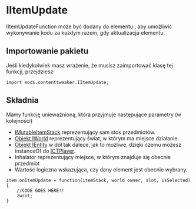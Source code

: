# IItemUpdate

IItemUpdateFunction może być dodany do elementu [](/Mods/ContentTweaker/Vanilla/Creatable_Content/Item/) , aby umożliwić wykonywanie kodu za każdym razem, gdy aktualizacja elementu.

## Importowanie pakietu

Jeśli kiedykolwiek masz wrażenie, że musisz zaimportować klasę tej funkcji, przejdziesz:

```zenscript
import mods.contenttweaker.IItemUpdate;
```

## Składnia

Mamy funkcję unieważnioną, która przyjmuje następujące parametry (w kolejności)

- [IMutableItemStack](/Mods/ContentTweaker/Vanilla/Types/Item/IMutableItemStack/) reprezentujący sam stos przedmiotów.
- [Obiekt IWorld](/Mods/ContentTweaker/Vanilla/Types/World/IWorld/) reprezentujący świat, w którym ma miejsce działanie.
- [Obiekt IEntity](/Vanilla/Entities/IEntity/) w dół tak dalece, jak to możliwe, dzięki czemu możesz instanceOf do [ICTPlayer](/Mods/ContentTweaker/Vanilla/Types/Player/ICTPlayer/).
- Inhalator reprezentujący miejsce, w którym znajduje się obecnie przedmiot
- Wartość logiczna wskazująca, czy dany element jest obecnie wybrany.

```zenscript
item.onItemUpdate = function(itemStack, world owner, slot, isSelected) {
    //CODE GOES HERE!!
    zwrot;
}
```
